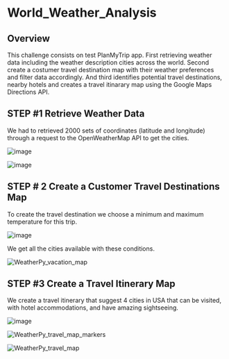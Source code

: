 # World_Weather_Analysis


## Overview
This challenge consists on test PlanMyTrip app. First retrieving weather data including the weather description cities across the world. Second create a costumer travel destination map with their weather preferences and filter data accordingly. And third identifies potential travel destinations, nearby hotels and creates a travel itinarary map using the Google Maps Directions API. 

## STEP #1 Retrieve Weather Data

We had to retrieved 2000 sets of coordinates (latitude and longitude) through a request to the OpenWeatherMap API to get the cities.

![image](https://user-images.githubusercontent.com/87447639/134591329-75647e35-5ee5-4a26-a672-bbd3f1715bc4.png)

![image](https://user-images.githubusercontent.com/87447639/134589525-2cc9c335-b084-4293-8b48-c17ecb189ddd.png)


## STEP # 2 Create a Customer Travel Destinations Map

To create the travel destination we choose a minimum and maximum temperature for this trip. 

![image](https://user-images.githubusercontent.com/87447639/134590115-ed52dc12-50c9-47d9-929d-369db2a38cea.png)

We get all the cities available with these conditions. 

![WeatherPy_vacation_map](https://user-images.githubusercontent.com/87447639/134589328-e6ad44b5-91b6-4a04-9650-c26328a00888.PNG)


## STEP #3 Create a Travel Itinerary Map

We create a travel itinerary that suggest 4 cities in USA that can be visited, with hotel accommodations, and have amazing sightseeing.

![image](https://user-images.githubusercontent.com/87447639/134589704-a742cd48-74f7-4fad-80a2-358e2b36ade1.png)


![WeatherPy_travel_map_markers](https://user-images.githubusercontent.com/87447639/134589369-2077396f-8bf6-4d88-88bb-b059a446f0ce.PNG)

![WeatherPy_travel_map](https://user-images.githubusercontent.com/87447639/134590463-804a393b-40b4-4095-8640-d94ae6620e47.PNG)
